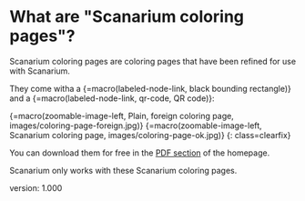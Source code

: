 # What are "Scanarium coloring pages"?

Scanarium coloring pages are coloring pages that have been refined for use with Scanarium.

They come witha a {=macro(labeled-node-link, black bounding rectangle)} and a {=macro(labeled-node-link, qr-code, QR code)}:

{=macro(zoomable-image-left, Plain, foreign coloring page, images/coloring-page-foreign.jpg)}
{=macro(zoomable-image-left, Scanarium coloring page, images/coloring-page-ok.jpg)}
{: class=clearfix}

You can download them for free in the [PDF section](https://scanarium.com/#pdfs) of the homepage.

Scanarium only works with these Scanarium coloring pages.


version: 1.000
